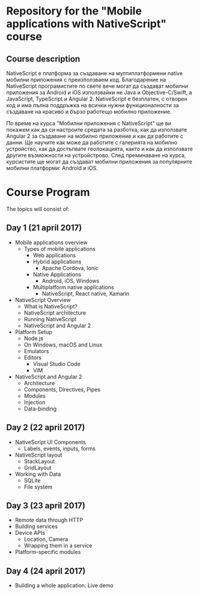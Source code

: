 # Repository for the "Mobile applications with NativeScript" course

##  Course description
NativeScript е платформа за създаване на мултиплатформени native мобилни приложения с преизползваем код. Благодарение на NativeScript програмистите по свете вече могат да създават мобилни приложения за Android и iOS използвайки не Java и Objective-C/Swift, а JavaScript, TypeScript и Angular 2. NativeScript е безплатен, с отворен код и има пълна поддръжка на всички нужни функционалности за създаване на красиво и бързо работещо мобилно приложение.

По време на курса "Мобилни приложения с NativeScript" ще ви покажем как да си настроите средата за разботка, как да използвате Angular 2 за създаване на мобилно приложение и как да работите с данни. Ще научите как може да работите с галерията на мобилно устройство, как да достъпвате геолокацията, както и как да използвате другите възможности на устройстрово.
След преминаване на курса, курсистите ще могат да създават мобилни приложения за популярните мобилни платформи: Android и iOS.

#   Course Program 
The topics will consist of:

##   Day 1 (21 april 2017)
-   Mobile applications overview
    -   Types of mobile applications
        -   Web applications
        -   Hybrid applications
            -   Apache Cordova, Ionic
        -   Native Applications
            -   Android, iOS, Windows
        -   Multiplatform native applications
            -   NativeScript, React native, Xamarin
-   NativeScript Overview
    -   What is NativeScript?
    -   NativeScript architecture
    -   Running NativeScript
    -   NativeScript and Angular 2
-   Platform Setup
    -   Node.js
    -   On Windows, macOS and Linux
    -   Emulators
    -   Editors
        -   Visual Studio Code
        -   ViM
-   NativeScript and Angular 2
    -   Architecture
    -   Components, Directives, Pipes
    -   Modules
    -   Injection
    -   Data-binding

##   Day 2 (22 april 2017)

-   NativeScript UI Components
    -   Labels, events, inputs, forms
-   NativeScript layout
    -   StackLayout
    -   GridLayout
-   Working with Data
    -   SQLite
    -   File system

##   Day 3 (23 april 2017)

-   Remote data through HTTP
-   Building services
-   Device APIs
    -   Location, Camera
    -   Wrapping them in a service
-   Platform-specific modules

## Day 4 (24 april 2017)

-   Building a whole application: Live demo
